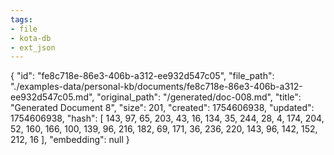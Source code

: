 ```yaml
---
tags:
- file
- kota-db
- ext_json
---
```

{
  "id": "fe8c718e-86e3-406b-a312-ee932d547c05",
  "file_path": "./examples-data/personal-kb/documents/fe8c718e-86e3-406b-a312-ee932d547c05.md",
  "original_path": "/generated/doc-008.md",
  "title": "Generated Document 8",
  "size": 201,
  "created": 1754606938,
  "updated": 1754606938,
  "hash": [
    143,
    97,
    65,
    203,
    43,
    16,
    134,
    35,
    244,
    28,
    4,
    174,
    204,
    52,
    160,
    166,
    100,
    139,
    96,
    216,
    182,
    69,
    171,
    36,
    236,
    220,
    143,
    96,
    142,
    152,
    212,
    16
  ],
  "embedding": null
}